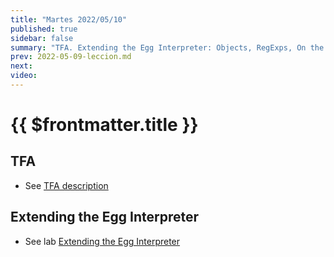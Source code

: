 ```yaml
---
title: "Martes 2022/05/10"
published: true
sidebar: false
summary: "TFA. Extending the Egg Interpreter: Objects, RegExps, On the properties of Code"
prev: 2022-05-09-leccion.md
next:
video: 
---
```


# {{ $frontmatter.title }}

## TFA

* See [TFA description](/practicas/tfa.html)
  
## Extending the Egg Interpreter

* See lab [Extending the Egg Interpreter](/practicas/extended-egg-interpreter.html) 

<!--
## Video

<youtube></youtube>
-->